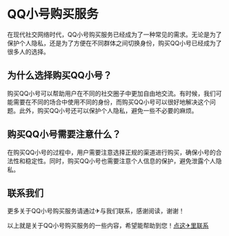 # QQ小号购买服务

在现代社交网络时代，QQ小号购买服务已经成为了一种常见的需求。无论是为了保护个人隐私，还是为了方便在不同群体之间切换身份，购买QQ小号已经成为了很多人的选择。

## 为什么选择购买QQ小号？

购买QQ小号可以帮助用户在不同的社交圈子中更加自由地交流。有时候，我们可能需要在不同的场合中使用不同的身份，而购买QQ小号可以很好地解决这个问题。此外，购买QQ小号还可以保护个人隐私，避免一些不必要的麻烦。

## 购买QQ小号需要注意什么？

在购买QQ小号的过程中，用户需要注意选择正规的渠道进行购买，确保小号的合法性和稳定性。同时，购买QQ小号也需要注意个人信息的保护，避免泄露个人隐私。

## 联系我们

更多关于QQ小号购买服务请通过✈与我们联系，感谢阅读，谢谢！

以上就是关于QQ小号购买服务的一些内容，希望能帮助到您！[点这✈里联系](https://d.k02.cc)